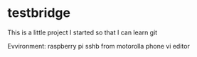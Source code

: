 # testbridge

This is a little project I started 
so that I can learn git

Evvironment:
  raspberry pi
  sshb from motorolla phone
  vi editor

